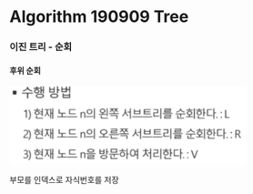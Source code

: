 # Algorithm 190909 Tree

### 이진 트리 - 순회

#### 후위 순회

![1567989156880](assets/1567989156880.png)



부모를 인덱스로 자식번호를 저장

